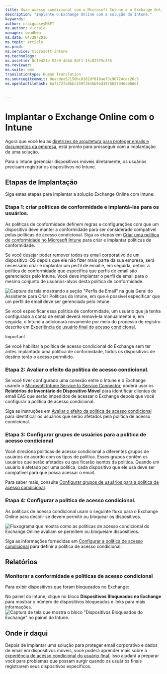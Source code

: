 ```yaml
---
title: Usar acesso condicional com o Microsoft Intune e o Exchange Online
description: "Implante o Exchange Online com a solução do Intune."
keywords: 
author: craigcaseyMSFT
ms.author: v-craic
manager: swadhwa
ms.date: 04/28/2016
ms.topic: article
ms.prod: 
ms.service: microsoft-intune
ms.technology: 
ms.assetid: 8cfe421b-52c9-4d44-8df1-15c82375c335
ms.reviewer: 
ms.suite: ems
translationtype: Human Translation
ms.sourcegitcommit: 0eacdea52150bc8282df618ae73c96724cec26c5
ms.openlocfilehash: 6af172fa8bbc359f364bb9bd3876627046500d6f


---
```


# Implantar o Exchange Online com o Intune

Agora que você leu as [diretrizes de arquitetura para proteger emails e documentos da empresa](architecture-guidance-for-protecting-company-email-and-documents.md), está pronto para prosseguir com a implantação de uma solução.

Para o Intune gerenciar dispositivos móveis diretamente, os usuários precisam registrar os dispositivos no Intune.

## Etapas de Implantação
Siga estas etapas para implantar a solução Exchange Online com Intune:

### Etapa 1: criar políticas de conformidade e implantá-las para os usuários.
As políticas de conformidade definem regras e configurações com que um dispositivo deve manter a conformidade para ser considerado compatível pelas políticas de acesso condicional. Siga as etapas em [Criar uma política de conformidade no Microsoft Intune](/intune/deploy-use/create-a-device-compliance-policy-in-microsoft-intune) para criar e implantar políticas de conformidade.

Se você desejar poder remover todos os email corporativo de um dispositivo iOS depois que ele não fizer mais parte da sua empresa, será necessário criar e implantar um perfil de email e, em seguida, definir a política de conformidade que especifica que perfis de email são gerenciados pelo Intune. Você deve implantar o perfil de email para o mesmo conjunto de usuários-alvos desta política de conformidade.

![Captura de tela mostrando a seção "Perfis de Email" na guia Geral do Assistente para Criar Políticas do Intune, em que é possível especificar que um perfil de email deve ser gerenciado pelo Intune.](./media/ProtectEmail/intune-create-policy-email-profile.PNG)

Se você especificar essa política de conformidade, um usuário que já tenha configurado a conta de email deverá removê-la manualmente e, em seguida, o Intune a adicionará novamente por meio do processo de registro descrito em [Experiência de usuário final do acesso condicional](end-user-experience-conditional-access.md).

> [!IMPORTANT]
> Se você habilitar a política de acesso condicional do Exchange sem ter antes implantado uma política de conformidade, todos os dispositivos de destino terão o acesso permitido.

### Etapa 2: Avaliar o efeito da política de acesso condicional.
Se você tiver configurado uma conexão entre o Intune e o Exchange usando o [Microsoft Intune Service to Service Connector](/intune/deploy-use/intune-service-to-service-exchange-connector), poderá usar os **Relatórios de Inventário de Dispositivo Móvel** para identificar clientes de email EAS que serão impedidos de acessar o Exchange depois que você configurar a política de acesso condicional.

Siga as instruções em [Avaliar o efeito da política de acesso condicional](/intune/deploy-use/restrict-access-to-exchange-online-with-microsoft-intune#configure-conditional-access) para identificar os usuários que serão afetados pela política de acesso condicional.

### Etapa 3: Configurar grupos de usuários para a política de acesso condicional
Você direciona políticas de acesso condicional a diferentes grupos de usuários de acordo com os tipos de política. Esses grupos contêm os usuários que serão afetados ou que ficarão isentos da política. Quando um usuário é afetado por uma política, cada dispositivo que ele usa deve ser compatível para que possa acessar o email.

Para saber mais, consulte [Configurar grupos de usuários para a política de acesso condicional](/intune/deploy-use/restrict-access-to-exchange-online-with-microsoft-intune#configure-conditional-access).

### Etapa 4: Configurar a política de acesso condicional.
As políticas de acesso condicional usam o seguinte fluxo para o Exchange Online para decidir se devem permitir ou bloquear os dispositivos.

![Fluxograma que mostra como as políticas de acesso condicional do Exchange Online avaliam se permitem ou bloqueiam dispositivos.](./media/ProtectEmail/conditional-access-8-1.png)

Siga as informações fornecidas em [Configurar a política de acesso condicional](/intune/deploy-use/restrict-access-to-exchange-online-with-microsoft-intune#configure-conditional-access) para definir a política de acesso condicional.



## Relatórios

### Monitorar a conformidade e políticas de acesso condicional
Para exibir dispositivos que foram bloqueados no Exchange:

No painel do Intune, clique no bloco **Dispositivos Bloqueados no Exchange** para mostrar o número de dispositivos bloqueados e links para mais informações.
![Captura de tela que mostra o bloco "Dispositivos Bloqueados do Exchange" no painel do Intune.](./media/ProtectEmail/intune-sa-6blocked-devices.PNG)



## Onde ir daqui
Depois de implantar uma solução para proteger email corporativo e dados de email em dispositivos móveis, você poderá aprender mais sobre a [experiência de acesso condicional do usuário final](end-user-experience-conditional-access.md). Isso ajudará a preparar você para problemas que possam surgir quando os usuários finais registrarem seus dispositivos específicos.



<!--HONumber=Nov16_HO2-->


